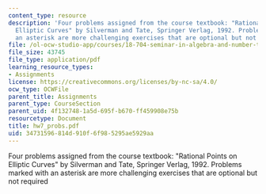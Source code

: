 ```yaml
---
content_type: resource
description: 'Four problems assigned from the course textbook: "Rational Points on
  Elliptic Curves" by Silverman and Tate, Springer Verlag, 1992. Problems marked with
  an asterisk are more challenging exercises that are optional but not required'
file: /ol-ocw-studio-app/courses/18-704-seminar-in-algebra-and-number-theory-rational-points-on-elliptic-curves-fall-2004/34731596814d910f6f985295ae5929aa_hw7_probs.pdf
file_size: 43745
file_type: application/pdf
learning_resource_types:
- Assignments
license: https://creativecommons.org/licenses/by-nc-sa/4.0/
ocw_type: OCWFile
parent_title: Assignments
parent_type: CourseSection
parent_uid: 4f132748-1a5d-695f-b670-ff459908e75b
resourcetype: Document
title: hw7_probs.pdf
uid: 34731596-814d-910f-6f98-5295ae5929aa
---
```

Four problems assigned from the course textbook: "Rational Points on Elliptic Curves" by Silverman and Tate, Springer Verlag, 1992. Problems marked with an asterisk are more challenging exercises that are optional but not required
